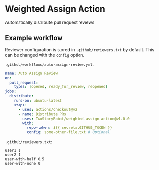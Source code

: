 # Weighted Assign Action

Automatically distribute pull request reviews

## Example workflow

Reviewer configuration is stored in `.github/reviewers.txt` by default. This can be changed with the `config` option.

`.github/workflows/auto-assign-review.yml`:

```yml
name: Auto Assign Review
on:
  pull_request:
    types: [opened, ready_for_review, reopened]
jobs:
  distribute:
    runs-on: ubuntu-latest
    steps:
      - uses: actions/checkout@v2
      - name: Distribute PRs
        uses: TwoStoryRobot/weighted-assign-action@v1.0.0
        with:
          repo-token: ${{ secrets.GITHUB_TOKEN }}
          config: some-other-file.txt # Optional
```

`.github/reviewers.txt`:

```
user1 1
user2 1
user-with-half 0.5
user-with-none 0
```
